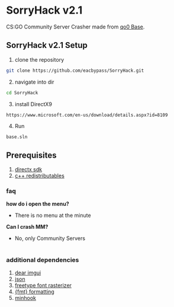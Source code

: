 # SorryHack v2.1

CS:GO Community Server Crasher made from [qo0 Base](https://github.com/rollraw/qo0-base/).

## SorryHack v2.1 Setup

1. clone the repository

```bash
git clone https://github.com/eacbypass/SorryHack.git
```

2. navigate into dir 

```bash
cd SorryHack
```

3. install DirectX9

```
https://www.microsoft.com/en-us/download/details.aspx?id=8109
```

4. Run

```bash
base.sln
```

## Prerequisites
1. [directx sdk](https://www.microsoft.com/en-us/download/details.aspx?id=6812)
2. [c++ redistributables](https://support.microsoft.com/en-us/help/2977003/the-latest-supported-visual-c-downloads)

### faq
**how do i open the menu?**
- There is no menu at the minute

**Can I crash MM?**
- No, only Community Servers

#

### additional dependencies
1. [dear imgui](https://github.com/ocornut/imgui/)
2. [json](https://github.com/nlohmann/json/)
3. [freetype font rasterizer](https://www.freetype.org/)
4. [{fmt} formatting](https://github.com/fmtlib/fmt/)
5. [minhook](https://github.com/TsudaKageyu/minhook/)
